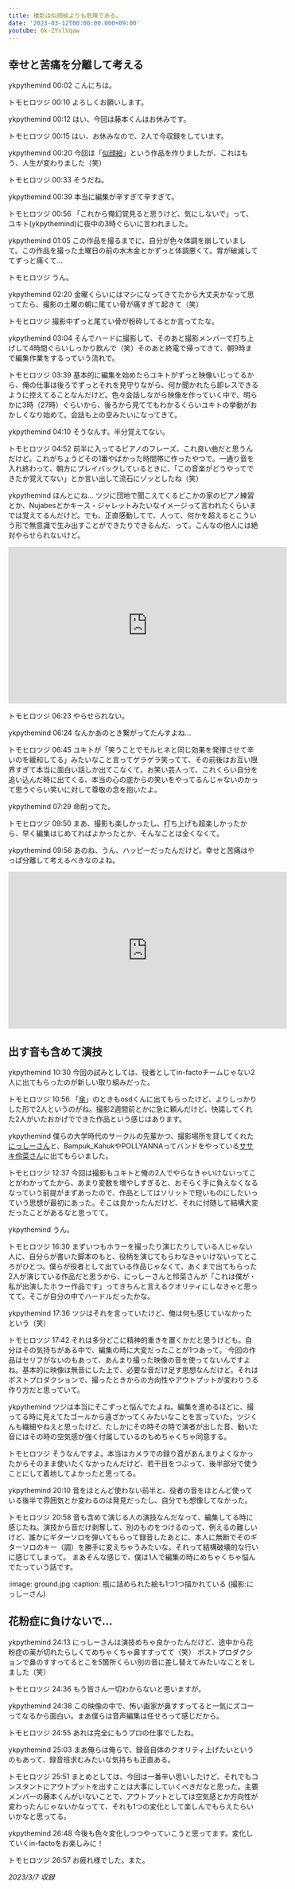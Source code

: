 ```yaml
---
title: 撮影は似顔絵よりも危険である。
date: '2023-03-12T00:00:00.000+09:00'
youtube: 6k-ZYxlVqaw
---
```


## 幸せと苦痛を分離して考える

ykpythemind 00:02
こんにちは。

トモヒロツジ 00:10
よろしくお願いします。

ykpythemind 00:12
はい、今回は藤本くんはお休みです。

トモヒロツジ 00:15
はい、お休みなので、2人で今収録をしています。

ykpythemind 00:20
今回は「[似顔絵](https://www.youtube.com/watch?v=6k-ZYxlVqaw)」という作品を作りましたが、これはもう、人生が変わりました（笑）

トモヒロツジ 00:33
そうだね。

ykpythemind 00:39
本当に編集が辛すぎて辛すぎて。

トモヒロツジ 00:56
「これから俺幻覚見ると思うけど、気にしないで」って、ユキト(ykpythemind)に夜中の3時ぐらいに言われました。

ykpythemind 01:05
この作品を撮るまでに、自分が色々体調を崩していまして。この作品を撮った土曜日の前の水木金とかずっと体調悪くて。胃が破滅しててずっと痛くて…

トモヒロツジ
うん。

ykpythemind 02:20
金曜くらいにはマシになってきてたから大丈夫かなって思ってたら、撮影の土曜の朝に尾てい骨が痛すぎて起きて（笑）

トモヒロツジ
撮影中ずっと尾てい骨が粉砕してるとか言ってたな。

ykpythemind 03:04
そんでハードに撮影して、そのあと撮影メンバーで打ち上げして4時間ぐらいしっかり飲んで（笑）そのあと終電で帰ってきて、朝9時まで編集作業をするっていう流れで。

トモヒロツジ 03:39
基本的に編集を始めたらユキトがずっと映像いじってるから、俺の仕事は後ろでずっとそれを見守りながら、何か聞かれたら即レスできるように控えてることなんだけど。色々会話しながら映像を作っていく中で、明らかに3時（27時）ぐらいから、後ろから見ててもわかるくらいユキトの挙動がおかしくなり始めて。会話も上の空みたいになってきて。

ykpythemind 04:10
そうなんす。半分覚えてない。

トモヒロツジ 04:52
前半に入ってるピアノのフレーズ、これ良い曲だと思うんだけど。これがちょうどその1番やばかった時間帯に作ったやつで。一通り音を入れ終わって、朝方にプレイバックしているときに、「この音楽がどうやってできたか覚えてない」とか言い出して流石にゾッとしたね（笑）

ykpythemind
ほんとにね... ツジに団地で聞こえてくるどこかの家のピアノ練習とか、Nujabesとかキース・ジャレットみたいなイメージって言われたくらいまでは覚えてるんだけど。でも、正直感動してて、人って、何かを超えるとこういう形で無意識で生み出すことができたりできるんだ、って。こんなの他人には絶対やらせられないけど。

<iframe width="560" height="315" src="https://www.youtube.com/embed/bHO9GS9SwlU" title="YouTube video player" frameborder="0" allow="accelerometer; autoplay; clipboard-write; encrypted-media; gyroscope; picture-in-picture; web-share" allowfullscreen></iframe>

トモヒロツジ 06:23
やらせられない。

ykpythemind 06:24
なんかあのとき繋がってたんすよね...

トモヒロツジ 06:45
ユキトが「笑うことでモルヒネと同じ効果を発揮させて辛いのを緩和してる」みたいなこと言ってゲラゲラ笑ってて、その前後はお互い限界すぎて本当に面白い話しか出てこなくて。お笑い芸人って、これくらい自分を追い込んだ時に出てくる、本当の心の底からの笑いをやってるんじゃないのかって思うぐらい笑いに対して尊敬の念を抱いたよ。

ykpythemind 07:29
命削ってた。

トモヒロツジ 09:50
まあ、撮影も楽しかったし、打ち上げも超楽しかったから、早く編集はじめてればよかったとか、そんなことは全くなくて。

ykpythemind 09:56
あのね、うん、ハッピーだったんだけど。幸せと苦痛はやっぱ分離して考えるべきなのよね。


<iframe width="560" height="315" src="https://www.youtube.com/embed/6k-ZYxlVqaw" title="YouTube video player" frameborder="0" allow="accelerometer; autoplay; clipboard-write; encrypted-media; gyroscope; picture-in-picture" allowfullscreen></iframe>


## 出す音も含めて演技

ykpythemind 10:30
今回の試みとしては、役者としてin-factoチームじゃない2人に出てもらったのが新しい取り組みだった。

トモヒロツジ 10:56
「[傘](https://www.youtube.com/watch?v=5Nb8zeOqto4)」のときもosdくんに出てもらったけど、よりしっかりした形で2人というのがね。撮影2週間前とかに急に頼んだけど、快諾してくれた2人がいたおかげでできた作品という感じはあります。

ykpythemind
僕らの大学時代のサークルの先輩かつ、撮影場所を貸してくれた [にっしーさん](https://twitter.com/takchaso)と、Bampuk_KahukやPOLLYANNAってバンドをやっている[ササキ伶菜さん](https://twitter.com/725_p_)に出てもらいました。

トモヒロツジ 12:37
今回は撮影もユキトと俺の2人でやらなきゃいけないってことがわかってたから、あまり変数を増やしすぎると、おそらく手に負えなくなるなっていう前提がまずあったので、作品としてはソリットで短いものにしたいっていう思想が最初にあった。そこは良かったんだけど、それに付随して結構大変だったことがあるなと思ってて。

ykpythemind
うん。

トモヒロツジ 16:30
まずいつもホラーを撮ったり演じたりしている人じゃない人に、自分らが書いた脚本のもと、役柄を演じてもらわなきゃいけないってところがひとつ。僕らが役者として出ている作品じゃなくて、あくまで出てもらった2人が演じている作品だと思うから、にっしーさんと伶菜さんが「これは僕が・私が出演したホラー作品です」ってきちんと言えるクオリティにしなきゃと思ってて。そこが自分の中でハードルだったかな。

ykpythemind 17:36
ツジはそれを言っていたけど、俺は何も感じていなかったという（笑）

トモヒロツジ 17:42
それは多分どこに精神的重きを置くかだと思うけども。自分はその気持ちがある中で、編集の時に大変だったことが1つあって。 今回の作品はセリフがないのもあって、あんまり撮った映像の音を使ってないんですよね。基本的に映像は無音にした上で、必要な音だけ足す思想なんだけど。それはポストプロダクションで、撮ったときからの方向性やアウトプットが変わりうる作り方だと思っていて。

ykpythemind
ツジは本当にそこずっと悩んでたよね。編集を進めるほどに、撮ってる時に見えてたゴールから遠ざかってくみたいなことを言っていた。ツジくんも繊細やねえと思ったけど、たしかにその時その時で演者が出した音、動いた音にはその時の空気感が強く付属しているのもめちゃくちゃ同意する。

トモヒロツジ
そうなんですよ。本当はカメラでの録り音があんまりよくなかったからそのまま使いたくなかったんだけど、若干目をつぶって、後半部分で使うことにして着地してよかったと思ってる。

ykpythemind 20:10
音をほとんど使わない前半と、役者の音をほとんど使っている後半で雰囲気とか変わるのは発見だったし、自分でも想像してなかった。

トモヒロツジ 20:58
音も含めて演じる人の演技なんだなって、編集してる時に感じたね。演技から音だけ剥奪して、別のものをつけるのって、例えるの難しいけど、誰かにギターソロを弾いてもらって録音したあとに、本人に無断でそのギターソロのキー（調）を勝手に変えちゃうみたいな。それって結構破壊的な行いに感じてしまって。 まあそんな感じで、僕は1人で編集の時にめちゃくちゃ悩んでたっていう話です。


:image: ground.jpg
:caption: 瓶に詰められた絵も1つ1つ描かれている (撮影:にっしーさん)

## 花粉症に負けないで...

ykpythemind 24:13
にっしーさんは演技めちゃ良かったんだけど、途中から花粉症の薬が切れたらしくてめちゃくちゃ鼻すすってて（笑） ポストプロダクションで鼻のすすってるとこを5箇所くらい別の音に差し替えてみたいなことをしました（笑）

トモヒロツジ 24:36
もう皆さん一切わからないと思いますが。

ykpythemind 24:38
この映像の中で、怖い画家が鼻すすってると一気にズコーってなるから面白い。まあ僕らは音声編集は任せろって感じだから。

トモヒロツジ 24:55
あれは完全にもうプロの仕事でしたね。

ykpythemind 25:03
まあ俺らは俺らで、録音自体のクオリティ上げたいというのもあって、録音班求むみたいな気持ちも正直ある。

トモヒロツジ 25:51
まとめとしては、今回は一番辛い思いしたけど、それでもコンスタントにアウトプットを出すことは大事にしていくべきだなと思った。主要メンバーの藤本くんがいないことで、アウトプットとしては空気感とか方向性が変わったんじゃないかなってて、それも1つの変化として楽しんでもらえたらいいかなと思ってる。

ykpythemind 26:48
今後も色々変化しつつやっていこうと思ってます。変化していくin-factoをお楽しみに！

トモヒロツジ 26:57
お疲れ様でした。また。



*2023/3/7 収録*


